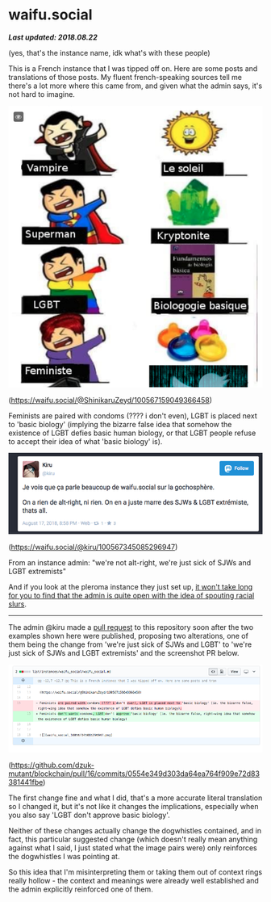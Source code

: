 # waifu.social

***Last updated: 2018.08.22***

(yes, that's the instance name, idk what's with these people)

This is a French instance that I was tipped off on. Here are some posts and translations of those posts. My fluent french-speaking sources tell me there's a lot more where this came from, and given what the admin says, it's not hard to imagine.



![](waifu_social_100567159049366458.png)

(https://waifu.social/@ShinikaruZeyd/100567159049366458)

Feminists are paired with condoms (???? i don't even), LGBT is placed next to 'basic biology' (implying the bizarre false idea that somehow the existence of LGBT defies basic human biology, or that LGBT people refuse to accept their idea of what 'basic biology' is).


![](waifu_social_100567345085296947.png)


(https://waifu.social/@kiru/100567345085296947)

From an instance admin: "we're not alt-right, we're just sick of SJWs and LGBT extremists"

And if you look at the pleroma instance they just set up, [it won't take long for you to find that the admin is quite open with the idea of spouting racial slurs](../lolis_world/lolis_world.md).


-----

The admin @kiru made a [pull request](https://github.com/dzuk-mutant/blockchain/pull/16) to this repository soon after the two examples shown here were published, proposing two alterations, one of them being the change from 'we're just sick of SJWs and LGBT' to 'we're just sick of SJWs and LGBT extremists' and the screenshot PR below.

![](PR2.png)

(https://github.com/dzuk-mutant/blockchain/pull/16/commits/0554e349d303da64ea764f909e72d83381441fbe)

The first change fine and what I did, that's a more accurate literal translation so I changed it, but it's not like it changes the implications, especially when you also say 'LGBT don't approve basic biology'.

Neither of these changes actually change the dogwhistles contained, and in fact, this particular suggested change (which doesn't really mean anything against what I said, I just stated what the image pairs were) only reinforces the dogwhistles I was pointing at.

So this idea that I'm misinterpreting them or taking them out of context rings really hollow - the context and meanings were already well established and the admin explicitly reinforced one of them.


